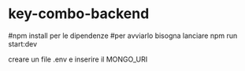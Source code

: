 # key-combo-backend

#npm install per le dipendenze
#per avviarlo bisogna lanciare npm run start:dev


creare un file .env e inserire il MONGO_URI 